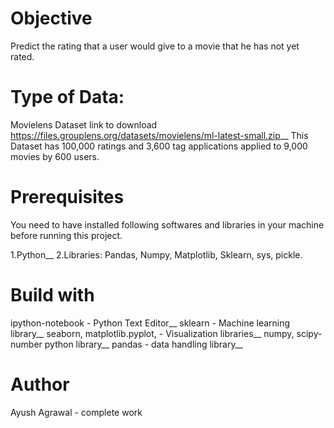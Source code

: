 # Objective
Predict the rating that a user would give to a movie that he has not yet rated.

# Type of Data:
Movielens Dataset link to download https://files.grouplens.org/datasets/movielens/ml-latest-small.zip__
This Dataset has 100,000 ratings and 3,600 tag applications applied to 9,000 movies by 600 users. 

# Prerequisites
You need to have installed following softwares and libraries in your machine before running this project.

1.Python__
2.Libraries: Pandas, Numpy, Matplotlib, Sklearn, sys, pickle.

# Build with
ipython-notebook - Python Text Editor__
sklearn - Machine learning library__
seaborn, matplotlib.pyplot, - Visualization libraries__
numpy, scipy- number python library__
pandas - data handling library__

# Author 
Ayush Agrawal - complete work
